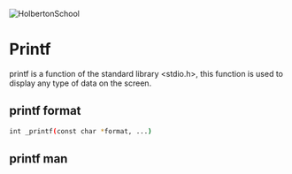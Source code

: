 ![HolbertonSchool](https://www.holbertonschool.com/holberton-logo.png) 

# Printf

printf is a function of the standard library <stdio.h>, this function is used to display any type of data on the screen.

## printf format
```bash
int _printf(const char *format, ...)
```

## printf man

